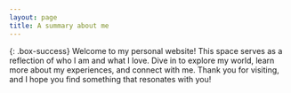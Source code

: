 ```yaml
---
layout: page
title: A summary about me
---
```

{: .box-success}
Welcome to my personal website! This space serves as a reflection of who I am and what I love. Dive in to explore my world, learn more about my experiences, and connect with me. Thank you for visiting, and I hope you find something that resonates with you!
